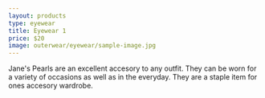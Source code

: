 ```yaml
---
layout: products
type: eyewear
title: Eyewear 1
price: $20
image: outerwear/eyewear/sample-image.jpg
---
```



Jane's Pearls are an excellent accesory to any outfit. They can be worn for a variety of occasions as well as in the everyday. They are a staple item for ones accesory wardrobe. 